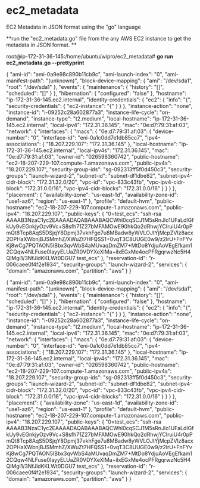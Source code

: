 # ec2_metadata
EC2 Metadata in JSON format using the "go" language

**run the "ec2_metadata.go" file from the any AWS EC2 instance to get the metadata in JSON format.
**

root@ip-172-31-36-145:/home/ubuntu/wipro/ec2_metadata# **go run ec2_metadata.go --prettyprint**

{
  "ami-id": "ami-0a9e98c890b11cb9c",
  "ami-launch-index": "0",
  "ami-manifest-path": "(unknown)",
  "block-device-mapping": {
    "ami": "/dev/sda1",
    "root": "/dev/sda1"
  },
  "events": {
    "maintenance": {
      "history": "[]",
      "scheduled": "[]"
    }
  },
  "hibernation": {
    "configured": "false"
  },
  "hostname": "ip-172-31-36-145.ec2.internal",
  "identity-credentials": {
    "ec2": {
      "info": "{",
      "security-credentials": {
        "ec2-instance": "{"
      }
    }
  },
  "instance-action": "none",
  "instance-id": "i-09252c28a602877a3",
  "instance-life-cycle": "on-demand",
  "instance-type": "t2.medium",
  "local-hostname": "ip-172-31-36-145.ec2.internal",
  "local-ipv4": "172.31.36.145",
  "mac": "0e:d7:79:31:af:03",
  "network": {
    "interfaces": {
      "macs": {
        "0e:d7:79:31:af:03": {
          "device-number": "0",
          "interface-id": "eni-0a1c0dd7e1db85cc7",
          "ipv4-associations": {
            "18.207.229.107": "172.31.36.145"
          },
          "local-hostname": "ip-172-31-36-145.ec2.internal",
          "local-ipv4s": "172.31.36.145",
          "mac": "0e:d7:79:31:af:03",
          "owner-id": "026598360742",
          "public-hostname": "ec2-18-207-229-107.compute-1.amazonaws.com",
          "public-ipv4s": "18.207.229.107",
          "security-group-ids": "sg-092313ff5f0d450c3",
          "security-groups": "launch-wizard-2",
          "subnet-id": "subnet-df1dbe82",
          "subnet-ipv4-cidr-block": "172.31.32.0/20",
          "vpc-id": "vpc-833c43fb",
          "vpc-ipv4-cidr-block": "172.31.0.0/16",
          "vpc-ipv4-cidr-blocks": "172.31.0.0/16"
        }
      }
    }
  },
  "placement": {
    "availability-zone": "us-east-1d",
    "availability-zone-id": "use1-az6",
    "region": "us-east-1"
  },
  "profile": "default-hvm",
  "public-hostname": "ec2-18-207-229-107.compute-1.amazonaws.com",
  "public-ipv4": "18.207.229.107",
  "public-keys": {
    "0=test_ecs": "ssh-rsa AAAAB3NzaC1yc2EAAAADAQABAAABAQCWhl0cqSCJ1M5sRnJlo1UFaLdIGfkUy9vEGnkjyOzv9Vc+S8sfh71Z27bMFAMOwE90hkQo2dRhwjYCIruiU4r0pPmQt8Tcp8AqS5DSjqY8Dpmj37vkhFge7u8MBadw8yWVLOJtYjMcpZVIz8acx2OPHaXWbnjBJSMmhZ/XWuZt7HFQSS1+0vqT3C8UUGE0w9/z2lrU+FnFYvKj8wCg7PQTAON5IBbx3qvWbS4aMUvaqDmZM7+MtDo8YdjuAoVEgEfkam12CQqw4NLFuse0IayyELUaZR0VDYXeXlMa+ilxEGxMe4ocPFRgqrwzNc5H4QlMgi1/3NfJldKKLWt0DGU7 test_ecs"
  },
  "reservation-id": "r-006caee0f4f2e1934",
  "security-groups": "launch-wizard-2",
  "services": {
    "domain": "amazonaws.com",
    "partition": "aws"
  }
}

{
  "ami-id": "ami-0a9e98c890b11cb9c",
  "ami-launch-index": "0",
  "ami-manifest-path": "(unknown)",
  "block-device-mapping": {
    "ami": "/dev/sda1",
    "root": "/dev/sda1"
  },
  "events": {
    "maintenance": {
      "history": "[]",
      "scheduled": "[]"
    }
  },
  "hibernation": {
    "configured": "false"
  },
  "hostname": "ip-172-31-36-145.ec2.internal",
  "identity-credentials": {
    "ec2": {
      "info": "{",
      "security-credentials": {
        "ec2-instance": "{"
      }
    }
  },
  "instance-action": "none",
  "instance-id": "i-09252c28a602877a3",
  "instance-life-cycle": "on-demand",
  "instance-type": "t2.medium",
  "local-hostname": "ip-172-31-36-145.ec2.internal",
  "local-ipv4": "172.31.36.145",
  "mac": "0e:d7:79:31:af:03",
  "network": {
    "interfaces": {
      "macs": {
        "0e:d7:79:31:af:03": {
          "device-number": "0",
          "interface-id": "eni-0a1c0dd7e1db85cc7",
          "ipv4-associations": {
            "18.207.229.107": "172.31.36.145"
          },
          "local-hostname": "ip-172-31-36-145.ec2.internal",
          "local-ipv4s": "172.31.36.145",
          "mac": "0e:d7:79:31:af:03",
          "owner-id": "026598360742",
          "public-hostname": "ec2-18-207-229-107.compute-1.amazonaws.com",
          "public-ipv4s": "18.207.229.107",
          "security-group-ids": "sg-092313ff5f0d450c3",
          "security-groups": "launch-wizard-2",
          "subnet-id": "subnet-df1dbe82",
          "subnet-ipv4-cidr-block": "172.31.32.0/20",
          "vpc-id": "vpc-833c43fb",
          "vpc-ipv4-cidr-block": "172.31.0.0/16",
          "vpc-ipv4-cidr-blocks": "172.31.0.0/16"
        }
      }
    }
  },
  "placement": {
    "availability-zone": "us-east-1d",
    "availability-zone-id": "use1-az6",
    "region": "us-east-1"
  },
  "profile": "default-hvm",
  "public-hostname": "ec2-18-207-229-107.compute-1.amazonaws.com",
  "public-ipv4": "18.207.229.107",
  "public-keys": {
    "0=test_ecs": "ssh-rsa AAAAB3NzaC1yc2EAAAADAQABAAABAQCWhl0cqSCJ1M5sRnJlo1UFaLdIGfkUy9vEGnkjyOzv9Vc+S8sfh71Z27bMFAMOwE90hkQo2dRhwjYCIruiU4r0pPmQt8Tcp8AqS5DSjqY8Dpmj37vkhFge7u8MBadw8yWVLOJtYjMcpZVIz8acx2OPHaXWbnjBJSMmhZ/XWuZt7HFQSS1+0vqT3C8UUGE0w9/z2lrU+FnFYvKj8wCg7PQTAON5IBbx3qvWbS4aMUvaqDmZM7+MtDo8YdjuAoVEgEfkam12CQqw4NLFuse0IayyELUaZR0VDYXeXlMa+ilxEGxMe4ocPFRgqrwzNc5H4QlMgi1/3NfJldKKLWt0DGU7 test_ecs"
  },
  "reservation-id": "r-006caee0f4f2e1934",
  "security-groups": "launch-wizard-2",
  "services": {
    "domain": "amazonaws.com",
    "partition": "aws"
  }
}

